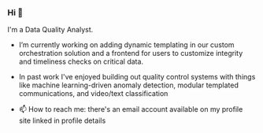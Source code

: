 ### Hi 👋

I'm a Data Quality Analyst.

- I’m currently working on adding dynamic templating in our custom orchestration solution and a frontend for users to customize integrity and timeliness checks on critical data.

- In past work I've enjoyed building out quality control systems with things like machine learning-driven anomaly detection, modular templated communications, and video/text classification

- 📫 How to reach me: there's an email account available on my profile site linked in profile details
